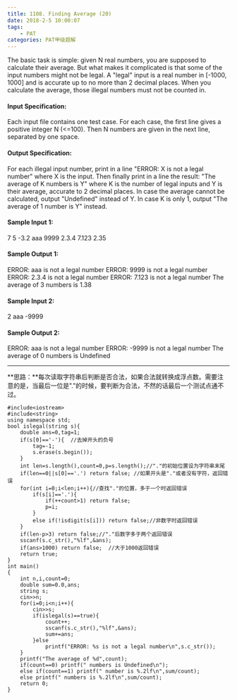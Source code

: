 ```yaml
---
title: 1108. Finding Average (20)
date: 2018-2-5 10:00:07
tags: 
	- PAT
categories: PAT甲级题解
---
```


The basic task is simple: given N real numbers, you are supposed to calculate their average. But what makes it complicated is that some of the input numbers might not be legal. A "legal" input is a real number in [-1000, 1000] and is accurate up to no more than 2 decimal places. When you calculate the average, those illegal numbers must not be counted in.

#### Input Specification:

Each input file contains one test case. For each case, the first line gives a positive integer N (<=100). Then N numbers are given in the next line, separated by one space.

#### Output Specification:

For each illegal input number, print in a line "ERROR: X is not a legal number" where X is the input. Then finally print in a line the result: "The average of K numbers is Y" where K is the number of legal inputs and Y is their average, accurate to 2 decimal places. In case the average cannot be calculated, output "Undefined" instead of Y. In case K is only 1, output "The average of 1 number is Y" instead.

#### Sample Input 1:
7
5 -3.2 aaa 9999 2.3.4 7.123 2.35
#### Sample Output 1:
ERROR: aaa is not a legal number
ERROR: 9999 is not a legal number
ERROR: 2.3.4 is not a legal number
ERROR: 7.123 is not a legal number
The average of 3 numbers is 1.38
#### Sample Input 2:
2
aaa -9999
#### Sample Output 2:
ERROR: aaa is not a legal number
ERROR: -9999 is not a legal number
The average of 0 numbers is Undefined
***

**思路：**每次读取字符串后判断是否合法，如果合法就转换成浮点数。需要注意的是，当最后一位是"."的时候，要判断为合法，不然的话最后一个测试点通不过。

```
#include<iostream>
#include<string>
using namespace std;
bool islegal(string s){
    double ans=0,tag=1;
    if(s[0]=='-'){  //去掉开头的负号
        tag=-1;
        s.erase(s.begin());
    }
    int len=s.length(),count=0,p=s.length();//"."的初始位置设为字符串末尾
    if(len==0||s[0]=='.') return false; //如果开头是"."或者没有字符，返回错误
    for(int i=0;i<len;i++){//查找"."的位置，多于一个时返回错误
        if(s[i]=='.'){
            if(++count>1) return false;
            p=i;
        }
        else if(!isdigit(s[i])) return false;//非数字时返回错误
    }
    if(len-p>3) return false;//"."后数字多于两个返回错误
    sscanf(s.c_str(),"%lf",&ans);
    if(ans>1000) return false;  //大于1000返回错误
    return true;
}
int main()
{
    int n,i,count=0;
    double sum=0.0,ans;
    string s;
    cin>>n;
    for(i=0;i<n;i++){
        cin>>s;
        if(islegal(s)==true){
            count++;
            sscanf(s.c_str(),"%lf",&ans);
            sum+=ans;
        }else
            printf("ERROR: %s is not a legal number\n",s.c_str());
    }
    printf("The average of %d",count);
    if(count==0) printf(" numbers is Undefined\n");
    else if(count==1) printf(" number is %.2lf\n",sum/count);
    else printf(" numbers is %.2lf\n",sum/count);
    return 0;
}
```